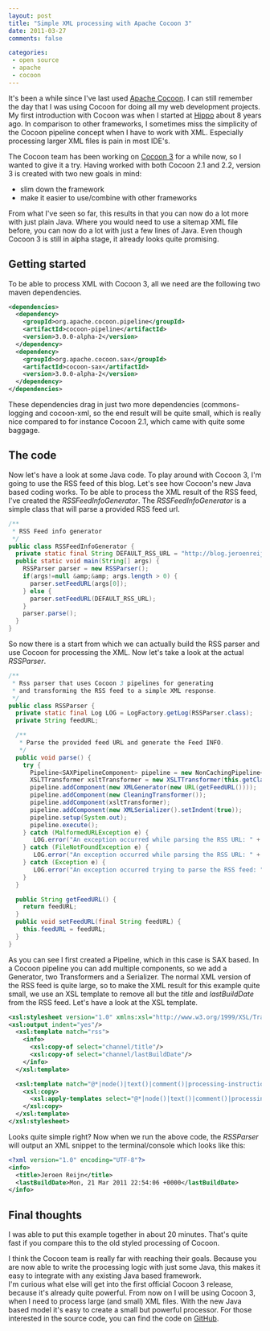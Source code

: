 ```yaml
---
layout: post
title: "Simple XML processing with Apache Cocoon 3"
date: 2011-03-27
comments: false

categories:
 - open source
 - apache
 - cocoon
---
```


It's been a while since I've last used <a href="http://cocoon.apache.org/">Apache Cocoon</a>. I can still remember the day that I was using Cocoon for doing all my web development projects. My first introduction with Cocoon was when I started at <a href="http://www.onehippo.com/">Hippo</a> about 8 years ago. In comparison to other frameworks, I sometimes miss the simplicity of the Cocoon pipeline concept when I have to work with XML. Especially processing larger XML files is pain in most IDE's.

The Cocoon team has been working on <a href="http://cocoon.apache.org/3.0/index.html">Cocoon 3</a> for a while now, so I wanted to give it a try. Having worked with both Cocoon 2.1 and 2.2, version 3 is created with two new goals in mind:

+ slim down the framework
+ make it easier to use/combine with other frameworks

From what I've seen so far, this results in that you can now do a lot more with just plain Java. Where you would need to use a sitemap XML file before, you can now do a lot with just a few lines of Java. Even though Cocoon 3 is still in alpha stage, it already looks quite promising.
<h2>Getting started</h2>To be able to process XML with Cocoon 3, all we need are the following two maven dependencies.

``` xml
<dependencies>
  <dependency>
    <groupId>org.apache.cocoon.pipeline</groupId>
    <artifactId>cocoon-pipeline</artifactId>
    <version>3.0.0-alpha-2</version>
  </dependency>
  <dependency>
    <groupId>org.apache.cocoon.sax</groupId>
    <artifactId>cocoon-sax</artifactId>
    <version>3.0.0-alpha-2</version>
  </dependency>
</dependencies>
```

These dependencies drag in just two more dependencies (commons-logging and cocoon-xml, so the end result will be quite small, which is really nice compared to for instance Cocoon 2.1, which came with quite some baggage.

## The code

Now let's have a look at some Java code. To play around with Cocoon 3, I'm going to use the RSS feed of this blog. Let's see how Cocoon's new Java based coding works. To be able to process the XML result of the RSS feed, I've created the <i>RSSFeedInfoGenerator</i>. The <i>RSSFeedInfoGenerator</i> is a simple class that will parse a provided RSS feed url.

``` java
/**
 * RSS Feed info generator
 */
public class RSSFeedInfoGenerator {
  private static final String DEFAULT_RSS_URL = "http://blog.jeroenreijn.com/feed.xml";
  public static void main(String[] args) {
    RSSParser parser = new RSSParser();
    if(args!=null &amp;&amp; args.length > 0) {
      parser.setFeedURL(args[0]);
    } else {
      parser.setFeedURL(DEFAULT_RSS_URL);
    }
    parser.parse();
  }
}
```

So now there is a start from which we can actually build the RSS parser and use Cocoon for processing the XML. Now let's take a look at
the actual <i>RSSParser</i>.

``` java
/**
 * Rss parser that uses Cocoon 3 pipelines for generating
 * and transforming the RSS feed to a simple XML response.
 */
public class RSSParser {
  private static final Log LOG = LogFactory.getLog(RSSParser.class);
  private String feedURL;

  /**
   * Parse the provided feed URL and generate the Feed INFO.
   */
  public void parse() {
    try {
      Pipeline<SAXPipelineComponent> pipeline = new NonCachingPipeline<SAXPipelineComponent>();
      XSLTTransformer xsltTransformer = new XSLTTransformer(this.getClass().getResource("simplify-rss.xsl"));
      pipeline.addComponent(new XMLGenerator(new URL(getFeedURL())));
      pipeline.addComponent(new CleaningTransformer());
      pipeline.addComponent(xsltTransformer);
      pipeline.addComponent(new XMLSerializer().setIndent(true));
      pipeline.setup(System.out);
      pipeline.execute();
    } catch (MalformedURLException e) {
       LOG.error("An exception occurred while parsing the RSS URL: " + e.getMessage());
    } catch (FileNotFoundException e) {
       LOG.error("An exception occurred while parsing the RSS URL: " + e.getMessage());
    } catch (Exception e) {
       LOG.error("An exception occurred trying to parse the RSS feed: " + e.getMessage());
    }
  }

  public String getFeedURL() {
    return feedURL;
  }
  public void setFeedURL(final String feedURL) {
    this.feedURL = feedURL;
  }
}
```

As you can see I first created a Pipeline, which in this case is SAX based. In a Cocoon pipeline you can add multiple components, so we add a Generator, two Transformers and a Serializer. The normal XML version of the RSS feed is quite large, so to make the XML result for this example quite small, we use an XSL template to remove all but the <i>title</i> and <i>lastBuildDate</i> from the RSS feed. Let's have a look at the XSL template.

``` xml
<xsl:stylesheet version="1.0" xmlns:xsl="http://www.w3.org/1999/XSL/Transform">
<xsl:output indent="yes"/>
  <xsl:template match="rss">
    <info>
      <xsl:copy-of select="channel/title"/>
      <xsl:copy-of select="channel/lastBuildDate"/>
    </info>
  </xsl:template>

  <xsl:template match="@*|node()|text()|comment()|processing-instruction()" priority="-1">
    <xsl:copy>
      <xsl:apply-templates select="@*|node()|text()|comment()|processing-instruction()" />
    </xsl:copy>
  </xsl:template>
</xsl:stylesheet>
```

Looks quite simple right? Now when we run the above code, the <i>RSSParser</i> will output an XML snippet to the terminal/console which looks like this:

``` xml
<?xml version="1.0" encoding="UTF-8"?>
<info>
  <title>Jeroen Reijn</title>
  <lastBuildDate>Mon, 21 Mar 2011 22:54:06 +0000</lastBuildDate>
</info>
```

## Final thoughts
I was able to put this example together in about 20 minutes. That's quite fast if you compare this to the old styled processing of Cocoon.

I think the Cocoon team is really far with reaching their goals. Because you are now able to write the processing logic with just some Java, this makes it easy to integrate with any existing Java based framework. <br />I'm curious what else will get into the first official Cocoon 3 release, because it's already quite powerful. From now on I will be using Cocoon 3, when I need to process large (and small) XML files. With the new Java based model it's easy to create a small but powerful processor.
For those interested in the source code, you can find the code on <a href="https://github.com/jreijn/cocoon3-demo">GitHub</a>.

